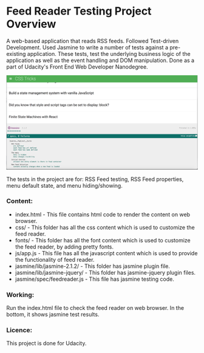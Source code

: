 # Feed Reader Testing Project Overview
A web-based application that reads RSS feeds. Followed Test-driven Development. Used Jasmine to write a number of tests against a pre-existing application. These tests, test the underlying business logic of the application as well as the event handling and DOM manipulation. Done as a part of Udacity's Front End Web Developer Nanodegree.


![alt text](https://github.com/riyadashoriya/feed-reader-testing/blob/master/FeedReaderTesting.png "Game Preview")


The tests in the project are for: RSS Feed testing, RSS Feed properties, menu default state, and menu hiding/showing.


### Content:
* index.html - This file contains html code to render the content on web browser.
* css/ - This folder has all the css content which is used to customize the feed reader.
* fonts/ - This folder has all the font content which is used to customize the feed reader, by adding pretty fonts.
* js/app.js - This file has all the javascript content which is used to provide the functionality of feed reader.
* jasmine/lib/jasmine-2.1.2/ - This folder has jasmine plugin file.
* jasmine/lib/jasmine-jquery/ - This folder has jasmine-jquery plugin files.
* jasmine/spec/feedreader.js - This file has jasmine testing code.


### Working:
Run the index.html file to check the feed reader on web browser. In the bottom, it shows jasmine test results.


### Licence:
This project is done for Udacity.
